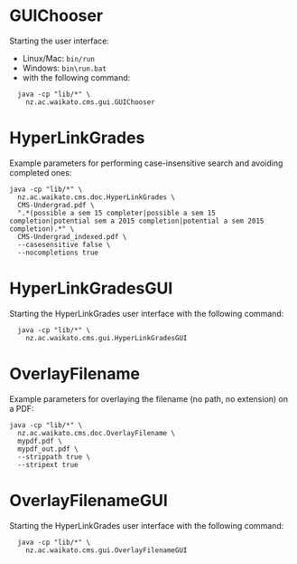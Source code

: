 GUIChooser
==========

Starting the user interface:

* Linux/Mac: `bin/run`
* Windows: `bin\run.bat`
* with the following command:
```
  java -cp "lib/*" \
    nz.ac.waikato.cms.gui.GUIChooser
```

HyperLinkGrades
===============

Example parameters for performing case-insensitive search and avoiding completed ones:

```
java -cp "lib/*" \
  nz.ac.waikato.cms.doc.HyperLinkGrades \ 
  CMS-Undergrad.pdf \
  ".*(possible a sem 15 completer|possible a sem 15 completion|potential sem a 2015 completion|potential a sem 2015 completion).*" \
  CMS-Undergrad_indexed.pdf \
  --casesensitive false \
  --nocompletions true
```

HyperLinkGradesGUI
==================

Starting the HyperLinkGrades user interface with the following command:
```
  java -cp "lib/*" \
    nz.ac.waikato.cms.gui.HyperLinkGradesGUI
```

OverlayFilename
===============

Example parameters for overlaying the filename (no path, no extension) on a PDF:

```
java -cp "lib/*" \
  nz.ac.waikato.cms.doc.OverlayFilename \ 
  mypdf.pdf \
  mypdf_out.pdf \
  --strippath true \
  --stripext true
```

OverlayFilenameGUI
==================

Starting the HyperLinkGrades user interface with the following command:
```
  java -cp "lib/*" \
    nz.ac.waikato.cms.gui.OverlayFilenameGUI
```
